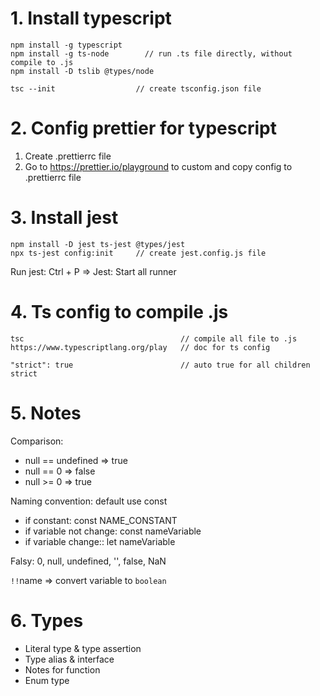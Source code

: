# 1. Install typescript

```
npm install -g typescript
npm install -g ts-node        // run .ts file directly, without compile to .js
npm install -D tslib @types/node

tsc --init                  // create tsconfig.json file
```

# 2. Config prettier for typescript

1. Create .prettierrc file
2. Go to https://prettier.io/playground to custom and copy config to .prettierrc file

# 3. Install jest
```
npm install -D jest ts-jest @types/jest
npx ts-jest config:init     // create jest.config.js file
```
Run jest: Ctrl + P => Jest: Start all runner

# 4. Ts config to compile .js
```
tsc                                   // compile all file to .js
https://www.typescriptlang.org/play   // doc for ts config

"strict": true                        // auto true for all children strict
```

# 5. Notes
Comparison:
- null == undefined => true
- null == 0         => false
- null >= 0         => true

Naming convention: default use const
- if constant: const NAME_CONSTANT
- if variable not change: const nameVariable
- if variable change:: let nameVariable

Falsy: 0, null, undefined, '', false, NaN

`!!`name => convert variable to `boolean`

# 6. Types
- Literal type & type assertion
- Type alias & interface
- Notes for function
- Enum type